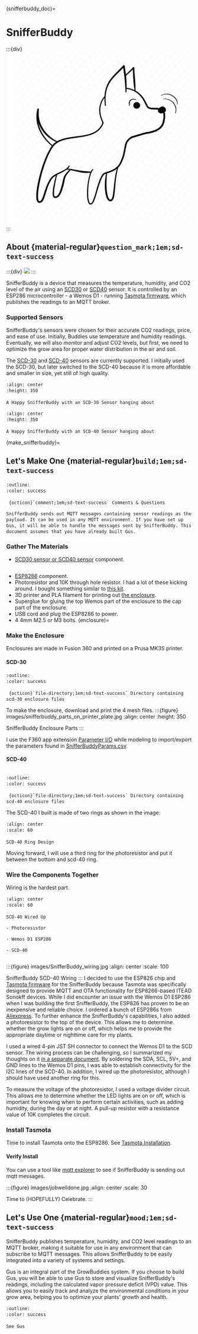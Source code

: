 
(snifferbuddy_doc)=
# SnifferBuddy
:::{div}
<img src="images/dog.jpg" class="sd-avatar-md sd-border-3">
:::


## About {material-regular}`question_mark;1em;sd-text-success`
:::{div}
<img src="https://docs.google.com/drawings/d/e/2PACX-1vRrE_3IbPv7-cLCCn8CVXGG6jkQmeFNBvoSk6niyWYkE4fkSfZJRDWDI0uPFfgMnYsDITjzoF773lOR/pub?w=728&h=465">
:::

SnifferBuddy is a device that measures the temperature, humidity, and CO2 level of the air using an [SCD30](https://www.adafruit.com/product/4867) or [SCD40](https://www.adafruit.com/product/5187) sensor. It is controlled by an ESP286 microcontroller - a Wemos D1 - running [Tasmota firmware](https://tasmota.github.io/docs/About/), which publishes the readings to an MQTT broker.



### Supported Sensors
SnifferBuddy's sensors were chosen for their accurate CO2 readings, price, and ease of use. Initially, Buddies use temperature and humidity readings. Eventually, we will also monitor and adjust CO2 levels, but first, we need to optimize the grow area for proper water distribution in the air and soil.

The [SCD-30](https://www.adafruit.com/product/4867) and [SCD-40](https://www.adafruit.com/product/5187) sensors are currently supported. I initially used the SCD-30, but later switched to the SCD-40 because it is more affordable and smaller in size, yet still of high quality.


```{figure} images/snifferbuddy_in_growtent.jpg
:align: center
:height: 350

A Happy SnifferBuddy with an SCD-30 Sensor hanging about
```

```{figure} images/snifferbuddy_scd40_inaction.jpg
:align: center
:height: 350

A Happy SnifferBuddy with an SCD-40 Sensor hanging about
```

(make_snifferbuddy)=
## Let's Make One {material-regular}`build;1em;sd-text-success`
```{button-link} https://github.com/solarslurpi/GrowBuddies/discussions
:outline:
:color: success

 {octicon}`comment;1em;sd-text-success` Comments & Questions
```

```{note}
SnifferBuddy sends out MQTT messages containing sensor readings as the payload. It can be used in any MQTT environment. If you have set up Gus, it will be able to handle the messages sent by SnifferBuddy. This document assumes that you have already built Gus.
```

### Gather The Materials

- [SCD30 sensor or SCD40 sensor](https://www.adafruit.com/product/4867) component.
```{warning} The SCD40 driver is not included by default in the Tasmota sensor build for the ESP286.  I compiled a Tasmota sensor build that includes the SCD40.  There will also be different Tasmota installation steps.
```
- [ESP8286](https://www.aliexpress.us/item/2251832645039000.html) component.
- Photoresistor and 10K through hole resistor.  I had a lot of these kicking around. I bought something similar to [this kit](https://amzn.to/3yNZtZd).
- 3D printer and PLA filament for printing out [the enclosure](enclosure).
- Superglue for gluing the top Wemos part of the enclosure to the cap part of the enclosure.
- USB cord and plug the ESP8286 to power.
- 4 4mm M2.5 or M3 bolts.
(enclosure)=
### Make the Enclosure
Enclosures are made in Fusion 360 and printed on a Prusa MK3S printer.

#### SCD-30
```{button-link} https://github.com/solarslurpi/GrowBuddies/tree/main/enclosures/SnifferBuddy
:outline:
:color: success

 {octicon}`file-directory;1em;sd-text-success` Directory containing scd-30 enclosure files
```
To make the enclosure, download and print the 4 mesh files.
:::{figure} images/snifferbuddy_parts_on_printer_plate.jpg
:align: center
:height: 350

SnifferBuddy Enclosure Parts
:::

I use the F360 app extension [Parameter I/O](https://apps.autodesk.com/FUSION/en/Detail/Index?id=1801418194626000805&appLang=en&os=Win64) while modeling to import/export the parameters found in [SnifferBuddyParams.csv](https://github.com/solarslurpi/GrowBuddies/blob/c100124acaab285eadb284a5e7015e569ed76d3c/enclosures/SnifferBuddy/SnifferBuddyParams.csv).
#### SCD-40
```{note} Thank you, [sumpfing](https://www.thingiverse.com/sumpfing/designs), for your [modular Wemos D1 design](https://www.thingiverse.com/thing:4084654).
```
```{button-link} https://github.com/solarslurpi/GrowBuddies/tree/main/enclosures/SnifferBuddy/scd-40
:outline:
:color: success

 {octicon}`file-directory;1em;sd-text-success` Directory containing scd-40 enclosure files
```
The SCD-40 I built is made of two rings as shown in the image:

```{figure} images/snifferbuddy_scd40_enclosure.jpg
:align: center
:scale: 60

SCD-40 Ring Design
```
Moving forward, I will use a third ring for the photoresistor and put it between the bottom and scd-40 ring.



### Wire the Components Together
Wiring is the hardest part.
```{figure} images/snifferbuddy_scd40_wiring.jpg
:align: center
:scale: 60

SCD-40 Wired Up
```
```{div} sd-text-info
- Photoresistor
```
```{div} sd-text-success
- Wemos D1 ESP286
```
```{div} sd-text-danger
- SCD-40
```
```{note} The images show that the photoresistor was placed in the bottom ring near the USB port opening. However, this causes interference between the wires and the placement of the ESP286 in the bottom ring. In future builds, I will use a ring similar to the one used for the SCD-40 to eliminate this interference.
```

:::{figure} images/SnifferBuddy_wiring.jpg
:align: center
:scale: 100

SnifferBuddy SCD-40 Wiring
:::
I decided to use the ESP826 chip and [Tasmota firmware](https://tasmota.github.io/docs/) for the SnifferBuddy because Tasmota was specifically designed to provide MQTT and OTA functionality for ESP8266-based ITEAD Sonokff devices. While I did encounter an issue with the Wemos D1 ESP286 when I was building the first SnifferBuddy, the ESP826 has proven to be an inexpensive and reliable choice. I ordered a bunch of ESP286s from [Aliexpress](https://www.aliexpress.us/item/2251832645039000.html). To further enhance the SnifferBuddy's capabilities, I also added a photoresistor to the top of the device. This allows me to determine whether the grow lights are on or off, which helps me to provide the appropriate daytime or nighttime care for my plants.

I used a wired 4-pin JST SH connector to connect the Wemos D1 to the SCD sensor. The wiring process can be challenging, so I summarized my thoughts on it [in a separate document](wiring_doc). By soldering the SDA, SCL, 5V+, and GND lines to the Wemos D1 pins, I was able to establish connectivity for the I2C lines of the SCD-40. In addition, I wired up the photoresistor, although I should have used another ring for this.

To measure the voltage of the photoresistor, I used a voltage divider circuit. This allows me to determine whether the LED lights are on or off, which is important for knowing when to perform certain activities, such as adding humidity, during the day or at night.  A pull-up resistor with a resistance value of 10K completes the circuit.


### Install Tasmota
Time to install Tasmota onto the ESP8286.  See [Tasmota Installation](tasmota_installation).

#### Verify Install
You can use a tool like [mqtt explorer](mqtt_explorer) to see if SnifferBuddy is sending out mqtt messages.

:::{figure} images/jobwelldone.jpg
:align: center
:scale: 30

Time to (HOPEFULLY) Celebrate.
:::
## Let's Use One {material-regular}`mood;1em;sd-text-success`
SnifferBuddy publishes temperature, humidity, and CO2 level readings to an MQTT broker, making it suitable for use in any environment that can subscribe to MQTT messages. This allows SnifferBuddy to be easily integrated into a variety of systems and settings.

Gus is an integral part of the GrowBuddies system. If you choose to build Gus, you will be able to use Gus to store and visualize SnifferBuddy's readings, including the calculated vapor pressure deficit (VPD) value. This allows you to easily track and analyze the environmental conditions in your grow area, helping you to optimize your plants' growth and health.
```{button-ref} gus
:outline:
:color: success

See Gus
```
